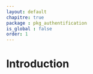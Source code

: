 ```yaml
---
layout: default
chapitre: true
package : pkg_authentification
is_global : false
order: 1
---
```


# Introduction

<!-- note -->